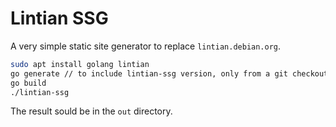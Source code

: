 # Lintian SSG

A very simple static site generator to replace `lintian.debian.org`.

```bash
sudo apt install golang lintian
go generate // to include lintian-ssg version, only from a git checkout
go build
./lintian-ssg
```

The result sould be in the `out` directory.
